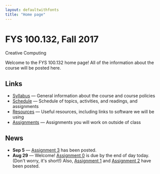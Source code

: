 ```yaml
---
layout: defaultwithfonts
title: "Home page"
---
```


# FYS 100.132, Fall 2017

<div id="subtitle">Creative Computing</div>

Welcome to the FYS 100.132 home page!  All of the information about the course will be posted here.

## Links

* [Syllabus](syllabus.html) &mdash; General information about the course and course policies
* [Schedule](schedule.html) &mdash; Schedule of topics, activities, and readings, and assignments
* [Resources](resources.html) &mdash; Useful resources, including links to software we will be using
* [Assignments](assign/index.html) &mdash; Assignments you will work on outside of class

## News

* **Sep 5** &mdash; [Assignment 3](assign/assign03.html) has been posted.
* **Aug 29** &mdash; Welcome!  [Assignment 0](assign/assign00.html) is due by the end of day today. (Don't worry, it's short!)  Also, [Assignment 1](assign/assign01.html) and [Assignment 2](assign/assign02.html) have been posted.

<!-- vim:set wrap: -->
<!-- vim:set linebreak: -->
<!-- vim:set nolist: -->
